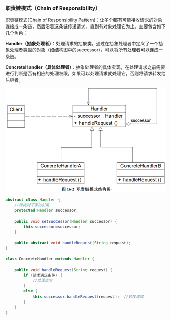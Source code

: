 ### 职责链模式（Chain of Responsibility）

职责链模式(Chain of Responsibility Pattern)：让多个都有可能接收请求的对象连接成一条链，然后沿着这条链传递请求，直到有对象处理它为止。主要包含如下几个角色：

**Handler（抽象处理者）**：处理请求的抽象类。通过在抽象处理者中定义了一个抽象处理者类型的对象（如结构图中的successor），可以将所有处理者可以连成一条链。

**ConcreteHandler（具体处理者）**：抽象处理者的具体实现，在处理请求之前需要进行判断是否有相应的处理权限，如果可以处理请求就处理它，否则将请求转发给后继者。

![](assets/image28.png)

```java
abstract class Handler {
	//维持对下家的引用
    protected Handler successor;
	
	public void setSuccessor(Handler successor) {
		this.successor=successor;
	}
	
	public abstract void handleRequest(String request);
}

class ConcreteHandler extends Handler {

	public void handleRequest(String request) {
		if (请求满足条件) {
			//处理请求
		}
		else {
			this.successor.handleRequest(request);  //转发请求
		}
	}
}
```
